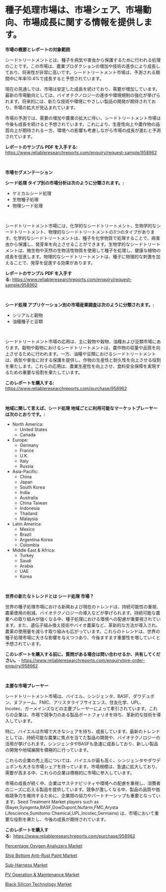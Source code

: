<p><h1>種子処理市場は、市場シェア、市場動向、市場成長に関する情報を提供します。</h1></p><p><strong>市場の概要とレポートの対象範囲</strong></p>
<p><p>シードトリートメントとは、種子を病気や害虫から保護するために行われる処理のことです。この市場は、農業プロダクションの増加や技術の進歩により成長しており、将来性が非常に高いです。シードトリートメント市場は、予測される期間中に年率10.4%で成長すると予想されています。</p><p>現在の見通しでは、市場は安定した成長を続けており、需要が増加しています。最新の市場動向としては、バイオテクノロジーの進歩や環境規制の強化が挙げられます。将来的には、新たな技術や環境にやさしい製品の開発が期待されており、市場の拡大が見込まれています。</p><p>市場の予測では、需要の増加や農業の拡大に伴い、シードトリートメント市場は今後も成長を続けると予想されています。これにより、生産性向上や農作物の品質向上が期待される一方、環境への影響も考慮しながら市場の成長が進むと予測されています。</p></p>
<p><strong>レポートのサンプル PDF を入手する:</strong> <a href="https://www.reliableresearchreports.com/enquiry/request-sample/958962">https://www.reliableresearchreports.com/enquiry/request-sample/958962</a></p>
<p>&nbsp;</p>
<p><strong>市場セグメンテーション</strong></p>
<p><strong>シード処理 タイプ別の市場分析は次のように分類されます。:</strong></p>
<p><ul><li>ケミカルシード処理</li><li>生物種子処理</li><li>物理シード処理</li></ul></p>
<p>&nbsp;</p>
<p><p>シードトリートメント市場には、化学的なシードトリートメント、生物学的なシードトリートメント、物理的なシードトリートメントの3つのタイプがあります。化学的なシードトリートメントは、種子を化学物質で処理することで、病害虫から保護し、発芽率を向上させることができます。生物学的なシードトリートメントは、微生物や天然の生物活性物質を使用して種子を処理し、健康な植物の成長を促進します。物理的なシードトリートメントは、種子に物理的な刺激を加えることで、発芽を促進する効果があります。</p></p>
<p><strong>レポートのサンプル PDF を入手する:</strong>&nbsp;<a href="https://www.reliableresearchreports.com/enquiry/request-sample/958962">https://www.reliableresearchreports.com/enquiry/request-sample/958962</a></p>
<p>&nbsp;</p>
<p><strong> シード処理 アプリケーション別の市場産業調査は次のように分類されます。:</strong></p>
<p><ul><li>シリアルと穀物</li><li>油糧種子と豆類</li></ul></p>
<p>&nbsp;</p>
<p><p>シードトリートメント市場の応用は、主に穀物や穀物、油糧および豆類市場にあります。穀物や穀物におけるシードトリートメントは、農作物の収量や品質を向上させるために行われます。一方、油糧や豆類におけるシードトリートメントは、病気や害虫に対する保護を提供し、作物の生産性と耐久性を向上させる役割を果たします。これらの応用は、農業生産性を向上させ、食料安全保障を実現するための重要な役割を果たしています。</p></p>
<p><strong>このレポートを購入する:</strong>&nbsp; <a href="https://www.reliableresearchreports.com/purchase/958962">https://www.reliableresearchreports.com/purchase/958962</a></p>
<p>&nbsp;</p>
<p><strong>地域に関して言えば、シード処理 地域ごとに利用可能なマーケットプレーヤーは次のとおりです。:</strong></p>
<p><ul>
    <li>
        North America:
        <ul>
            <li>United States</li>
            <li>Canada</li>
        </ul>
    </li>
    <li>
        Europe:
        <ul>
            <li>Germany</li>
            <li>France</li>
            <li>U.K.</li>
            <li>Italy</li>
            <li>Russia</li>
        </ul>
    </li>
    <li>
        Asia-Pacific:
        <ul>
            <li>China</li>
            <li>Japan</li>
            <li>South Korea</li>
            <li>India</li>
            <li>Australia</li>
            <li>China Taiwan</li>
            <li>Indonesia</li>
            <li>Thailand</li>
            <li>Malaysia</li>
        </ul>
    </li>
    <li>
        Latin America:
        <ul>
            <li>Mexico</li>
            <li>Brazil</li>
            <li>Argentina Korea</li>
            <li>Colombia</li>
        </ul>
    </li>
    <li>
        Middle East & Africa:
        <ul>
            <li>Turkey</li>
            <li>Saudi</li>
            <li>Arabia</li>
            <li>UAE</li>
            <li>Korea</li>
        </ul>
    </li>
    </ul></p>
<p>&nbsp;</p>
<p><strong>世界の新たなトレンドとは シード処理 市場？</strong></p>
<p><p>世界の種子処理市場における新興および現在のトレンドは、持続可能性の重視、農薬使用の削減、バイオテクノロジーの導入などが挙げられます。持続可能な農業への取り組みが強くなる中、種子処理における環境への配慮が重要視されています。また、遺伝子組み換え技術やバイオ農薬など、革新的な方法が導入され、農薬の使用量を減らす取り組みも広がっています。これらのトレンドは、世界の種子処理市場に大きな影響を与えつつあり、今後ますます重要性を増していくと予想されています。</p></p>
<p><strong>このレポートを購入する前に、質問がある場合は問い合わせるか、共有してください。</strong>- <a href="https://www.reliableresearchreports.com/enquiry/pre-order-enquiry/958962">https://www.reliableresearchreports.com/enquiry/pre-order-enquiry/958962</a></p>
<p>&nbsp;</p>
<p><strong>主要な市場プレーヤー</strong></p>
<p><p>シードトリートメント市場は、バイエル、シンジェンタ、BASF、ダウデュポン、ヌファーム、FMC、アリスタライフサイエンス、住友化学、UPL、Incotec、ガーメインズなどの主要プレーヤーによって牽引されています。これらの企業は、市場で競争力のある製品ポートフォリオを持ち、革新的な技術を導入しています。</p><p>特に、バイエルは市場で大きなシェアを持ち、成長しています。最新のトレンドとしては、持続可能な農業に焦点を当てた製品の開発や、バイオテクノロジーの活用が挙げられます。シンジェンタやBASFも急速に成長しており、新しい製品の開発や地域展開を積極的に行っています。</p><p>これらの企業の売上高については、バイエルが最も高く、シンジェンタやダウデュポンも大きな市場シェアを持っています。市場規模は、急速に拡大しており、需要が高まる中、これらの企業は積極的に市場に参入しています。</p><p>市場の成長が続く中、企業はサステナビリティや環境への配慮を重視し、消費者のニーズに応える製品を提供しています。競争が激しくなる中、製品の品質や価格競争力を維持するために、企業間の協力やパートナーシップも重要となっています。Seed Treatment Market players such as (Bayer,Syngenta,BASF,DowDupont,Nufarm,FMC,Arysta Lifescience,Sumitomo Chemical,UPL,Incotec,Germains) は、市場において重要な役割を果たし、今後の成長が期待されています。</p></p>
<p><strong>このレポートを購入する:</strong>&nbsp;&nbsp;<a href="https://www.reliableresearchreports.com/purchase/958962">https://www.reliableresearchreports.com/purchase/958962</a></p>
<p><p><a href="https://carnation-joke-41f.notion.site/Percentage-Oxygen-Analyzers-Market-Research-Report-Provides-Critical-Insights-that-can-help-Shape-Bu-28c77de1924348c295a491655a66e9c1">Percentage Oxygen Analyzers Market</a></p><p><a href="https://view.publitas.com/reportprime-1/ship-bottom-anti-rust-paint-market-size-2024-2031-global-industrial-analysis-key-geographical-regions-market-share-top-key-players-product-types-and-forecast-research-report/">Ship Bottom Anti-Rust Paint Market</a></p><p><a href="https://view.publitas.com/reportprime-1/sub-harness-market-analysis-and-market-size-global-industry-overview-market-segmentation-and-forecast-2024-to-2031/">Sub-Harness Market</a></p><p><a href="https://extreme-scabiosa-c81.notion.site/PV-Operation-Maintenance-Market-Research-Report-Forecasted-for-Period-from-2024-2031-by-Market--699714a0ae6448448372b75f506a6fd8">PV Operation & Maintenance Market</a></p><p><a href="https://adventurous-uranium-ef9.notion.site/Black-Silicon-Technology-Market-Size-Growth-and-Forecast-from-2024-2031-d825a91af4ec4b3d9282839ab9edfca6">Black Silicon Technology Market</a></p></p>